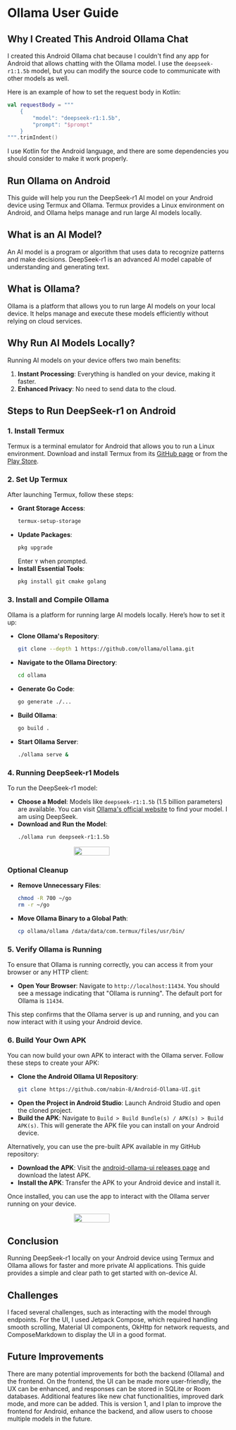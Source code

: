 # Ollama User Guide

## Why I Created This Android Ollama Chat

I created this Android Ollama chat because I couldn't find any app for Android that allows chatting with the Ollama model. I use the `deepseek-r1:1.5b` model, but you can modify the source code to communicate with other models as well.

Here is an example of how to set the request body in Kotlin:
```kotlin
val requestBody = """
    {
        "model": "deepseek-r1:1.5b",
        "prompt": "$prompt"
    }
""".trimIndent()
```

I use Kotlin for the Android language, and there are some dependencies you should consider to make it work properly.

## Run Ollama on Android

This guide will help you run the DeepSeek-r1 AI model on your Android device using Termux and Ollama. Termux provides a Linux environment on Android, and Ollama helps manage and run large AI models locally.

## What is an AI Model?

An AI model is a program or algorithm that uses data to recognize patterns and make decisions. DeepSeek-r1 is an advanced AI model capable of understanding and generating text.

## What is Ollama?

Ollama is a platform that allows you to run large AI models on your local device. It helps manage and execute these models efficiently without relying on cloud services.

## Why Run AI Models Locally?

Running AI models on your device offers two main benefits:
1. **Instant Processing**: Everything is handled on your device, making it faster.
2. **Enhanced Privacy**: No need to send data to the cloud.

## Steps to Run DeepSeek-r1 on Android

### 1. Install Termux

Termux is a terminal emulator for Android that allows you to run a Linux environment. Download and install Termux from its [GitHub page](https://github.com/termux/termux-app) or from the [Play Store](https://play.google.com/store/apps/details?id=com.termux&pcampaignid=web_share).

### 2. Set Up Termux

After launching Termux, follow these steps:

- **Grant Storage Access**:
    ```sh
    termux-setup-storage
    ```
- **Update Packages**:
    ```sh
    pkg upgrade
    ```
    Enter `Y` when prompted.
- **Install Essential Tools**:
    ```sh
    pkg install git cmake golang
    ```

### 3. Install and Compile Ollama

Ollama is a platform for running large AI models locally. Here’s how to set it up:

- **Clone Ollama's Repository**:
    ```sh
    git clone --depth 1 https://github.com/ollama/ollama.git
    ```
- **Navigate to the Ollama Directory**:
    ```sh
    cd ollama
    ```
- **Generate Go Code**:
    ```sh
    go generate ./...
    ```
- **Build Ollama**:
    ```sh
    go build .
    ```
- **Start Ollama Server**:
    ```sh
    ./ollama serve &
    ```

### 4. Running DeepSeek-r1 Models

To run the DeepSeek-r1 model:

- **Choose a Model**: Models like `deepseek-r1:1.5b` (1.5 billion parameters) are available. You can visit [Ollama's official website](https://ollama.com/search) to find your model. I am using DeepSeek.
- **Download and Run the Model**:
    ```sh
    ./ollama run deepseek-r1:1.5b
    ```
<div style="display:flex !important; align-items:center !important;justify-content:center !important;">
<img style="width:40%;" src="./assets/ollama-termux.jpeg"/>
</div>

### Optional Cleanup

- **Remove Unnecessary Files**:
    ```sh
    chmod -R 700 ~/go
    rm -r ~/go
    ```
- **Move Ollama Binary to a Global Path**:
    ```sh
    cp ollama/ollama /data/data/com.termux/files/usr/bin/
    ```

### 5. Verify Ollama is Running

To ensure that Ollama is running correctly, you can access it from your browser or any HTTP client:

- **Open Your Browser**:
    Navigate to `http://localhost:11434`. You should see a message indicating that "Ollama is running". The default port for Ollama is `11434`.

This step confirms that the Ollama server is up and running, and you can now interact with it using your Android device.

### 6. Build Your Own APK

You can now build your own APK to interact with the Ollama server. Follow these steps to create your APK:

- **Clone the Android Ollama UI Repository**:
    ```sh
    git clone https://github.com/nabin-8/Android-Ollama-UI.git
    ```
- **Open the Project in Android Studio**:
    Launch Android Studio and open the cloned project.
- **Build the APK**:
    Navigate to `Build > Build Bundle(s) / APK(s) > Build APK(s)`. This will generate the APK file you can install on your Android device.

Alternatively, you can use the pre-built APK available in my GitHub repository:

- **Download the APK**:
    Visit the [android-ollama-ui releases page](https://github.com/nabin-8/Android-Ollama-UI/releases) and download the latest APK.
- **Install the APK**:
    Transfer the APK to your Android device and install it.

Once installed, you can use the app to interact with the Ollama server running on your device.

<div style="display:flex !important; align-items:center !important;justify-content:center !important;">
<img style="width:40%;" src="./assets/phone-img.jpeg"/>
</div>

## Conclusion

Running DeepSeek-r1 locally on your Android device using Termux and Ollama allows for faster and more private AI applications. This guide provides a simple and clear path to get started with on-device AI.

## Challenges

I faced several challenges, such as interacting with the model through endpoints. For the UI, I used Jetpack Compose, which required handling smooth scrolling, Material UI components, OkHttp for network requests, and ComposeMarkdown to display the UI in a good format.

## Future Improvements

There are many potential improvements for both the backend (Ollama) and the frontend. On the frontend, the UI can be made more user-friendly, the UX can be enhanced, and responses can be stored in SQLite or Room databases. Additional features like new chat functionalities, improved dark mode, and more can be added. This is version 1, and I plan to improve the frontend for Android, enhance the backend, and allow users to choose multiple models in the future.